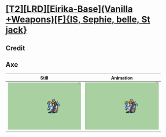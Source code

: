 # [\[T2\]\[LRD\]\[Eirika-Base\]\(Vanilla +Weapons\)\[F\]{IS, Sephie, belle, St jack}](../)

## Credit


	
## Axe

| Still | Animation |
| :---: | :-------: |
| ![Axe still](./Axe_000.png) | ![Axe animation](./Axe.gif) |
